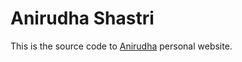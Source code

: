 # Anirudha Shastri

This is the source code to [Anirudha](https://anirudhashastri.github.io/) personal website.
